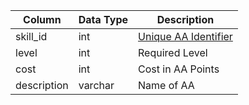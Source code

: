| Column      | Data Type | Description                           |
| ----------- | --------- | ------------------------------------- |
| skill_id    | int       | [Unique AA Identifier](aa_ability.md) |
| level       | int       | Required Level                        |
| cost        | int       | Cost in AA Points                     |
| description | varchar   | Name of AA                            |